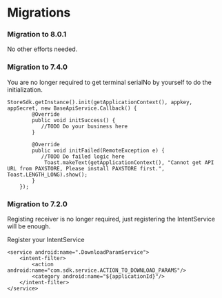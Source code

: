 # Migrations

### Migration to 8.0.1
No other efforts needed.

### Migration to 7.4.0
You are no longer required to get terminal serialNo by yourself to do the initialization.

    StoreSdk.getInstance().init(getApplicationContext(), appkey, appSecret, new BaseApiService.Callback() {
            @Override
            public void initSuccess() {
               //TODO Do your business here
            }

            @Override
            public void initFailed(RemoteException e) {
               //TODO Do failed logic here
                Toast.makeText(getApplicationContext(), "Cannot get API URL from PAXSTORE, Please install PAXSTORE first.", Toast.LENGTH_LONG).show();
            }
        });


### Migration to 7.2.0
Registing receiver is no longer required, just registering the IntentService will be enough.

Register your IntentService

    <service android:name=".DownloadParamService">
        <intent-filter>
            <action android:name="com.sdk.service.ACTION_TO_DOWNLOAD_PARAMS"/>
            <category android:name="${applicationId}"/>
        </intent-filter>
    </service>




